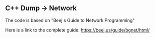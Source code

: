 ## C++ Dump -> Network

The code is based on "Beej's Guide to Network Programming"

Here is a link to the complete guide: https://beej.us/guide/bgnet/html/